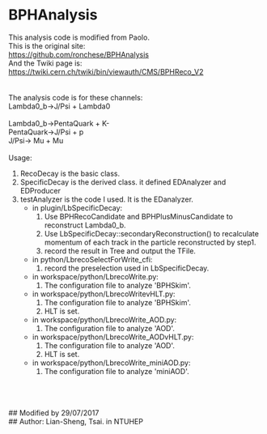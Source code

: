 # BPHAnalysis
This analysis code is modified from Paolo.<br>
This is the original site:<br>
https://github.com/ronchese/BPHAnalysis<br>
And the Twiki page is:<br>
https://twiki.cern.ch/twiki/bin/viewauth/CMS/BPHReco_V2<br>
<br>
<br>
The analysis code is for these channels:<br>
  Lambda0_b->J/Psi + Lambda0<br>
<br>
  Lambda0_b->PentaQuark + K-<br>
             PentaQuark->J/Psi + p<br>
                         J/Psi-> Mu + Mu<br>
<br>
Usage:
1. RecoDecay is the basic class.
2. SpecificDecay is the derived class.
    it defined EDAnalyzer and EDProducer
3. testAnalyzer is the code I used. It is the EDanalyzer.
    * in plugin/LbSpecificDecay:
        1. Use BPHRecoCandidate and BPHPlusMinusCandidate to reconstruct Lambda0_b.
        2. Use LbSpecificDecay::secondaryReconstruction() to recalculate momentum of each track in the particle reconstructed by step1.
        3. record the result in Tree and output the TFile.
    * in python/LbrecoSelectForWrite_cfi:<br />
        1. record the preselection used in LbSpecificDecay. <br />
    * in workspace/python/LbrecoWrite.py:<br />
        1. The configuration file to analyze 'BPHSkim'.<br />
    * in workspace/python/LbrecoWritevHLT.py:<br />
        1. The configuration file to analyze 'BPHSkim'.<br />
        2. HLT is set.<br />
    * in workspace/python/LbrecoWrite_AOD.py:<br />
        1. The configuration file to analyze 'AOD'.<br />
    * in workspace/python/LbrecoWrite_AODvHLT.py:<br />
        1. The configuration file to analyze 'AOD'.<br />
        2. HLT is set.<br />
    * in workspace/python/LbrecoWrite_miniAOD.py:<br />
        1. The configuration file to analyze 'miniAOD'.<br />
    
<br>
<br>
<br>
## Modified by 29/07/2017<br>
## Author: Lian-Sheng, Tsai. in NTUHEP<br>
